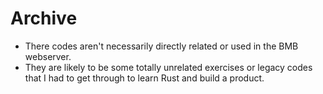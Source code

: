 # Archive

- There codes aren't necessarily directly related or used in the BMB webserver.
- They are likely to be some totally unrelated exercises or legacy codes that I had to get through to learn Rust and build a product.